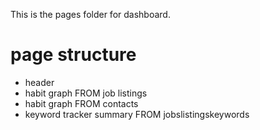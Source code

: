 This is the pages folder for dashboard.


# page structure

- header
- habit graph FROM job listings
- habit graph FROM contacts
- keyword tracker summary FROM jobslistingskeywords